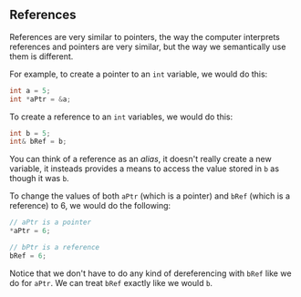 ## References

References are very similar to pointers, the way the computer interprets references and pointers are very similar, but the way we semantically use them is different. 

For example, to create a pointer to an `int` variable, we would do this:
```cpp
int a = 5;
int *aPtr = &a;
```
To create a reference to an `int` variables, we would do this:
```cpp
int b = 5;
int& bRef = b;
```
You can think of a reference as an *alias*, it doesn't really create a new variable, it insteads provides a means to access the value stored in `b` as though it was `b`. 

To change the values of both `aPtr` (which is a pointer) and `bRef` (which is a reference) to 6, we would do the following:
```cpp
// aPtr is a pointer
*aPtr = 6;

// bPtr is a reference
bRef = 6;
```
Notice that we don't have to do any kind of dereferencing with `bRef` like we do for `aPtr`. We can treat `bRef` exactly like we would `b`. 



